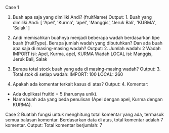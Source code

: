 Case 1
1. Buah apa saja yang dimiliki Andi? (fruitName)
Output: 1. Buah yang dimiliki Andi: [ 'Apel', 'Kurma', 'apel', 'Manggis', 'Jeruk Bali', 'KURMA', 'Salak' ]

2. Andi memisahkan buahnya menjadi beberapa wadah berdasarkan tipe buah (fruitType). Berapa jumlah wadah yang dibutuhkan? Dan ada buah apa saja di masing-masing wadah?
Output: 2. Jumlah wadah: 2
   Wadah IMPORT isi: Apel, Kurma, apel, KURMA
   Wadah LOCAL isi: Manggis, Jeruk Bali, Salak

3. Berapa total stock buah yang ada di masing-masing wadah?
Output: 3. Total stok di setiap wadah:
   IMPORT: 100
   LOCAL: 260

4. Apakah ada komentar terkait kasus di atas?
Output: 4. Komentar:
- Ada duplikasi fruitId = 5 (harusnya unik).
- Nama buah ada yang beda penulisan (Apel dengan apel, Kurma dengan KURMA).

Case 2
Buatlah fungsi untuk menghitung total komentar yang ada, termasuk semua balasan komentar. Berdasarkan data di atas, total komentar adalah 7 komentar.
Output: Total komentar berjumlah: 7
